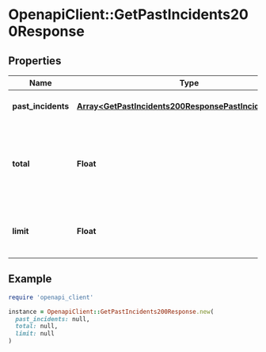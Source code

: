 # OpenapiClient::GetPastIncidents200Response

## Properties

| Name | Type | Description | Notes |
| ---- | ---- | ----------- | ----- |
| **past_incidents** | [**Array&lt;GetPastIncidents200ResponsePastIncidentsInner&gt;**](GetPastIncidents200ResponsePastIncidentsInner.md) | Aggregate of past incidents | [optional] |
| **total** | **Float** | The total number of Past Incidents if the total parameter was set in the request | [optional] |
| **limit** | **Float** | The maximum number of Incidents requested | [optional] |

## Example

```ruby
require 'openapi_client'

instance = OpenapiClient::GetPastIncidents200Response.new(
  past_incidents: null,
  total: null,
  limit: null
)
```

